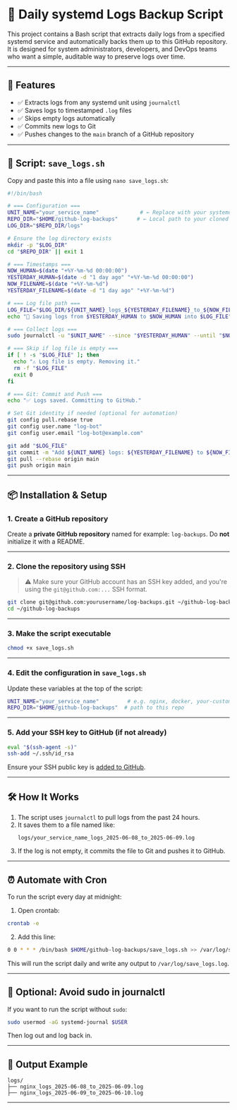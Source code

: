 # 🔄 Daily systemd Logs Backup Script

This project contains a Bash script that extracts daily logs from a specified systemd service and automatically backs them up to this GitHub repository. It is designed for system administrators, developers, and DevOps teams who want a simple, auditable way to preserve logs over time.

---

## 🚀 Features

- ✅ Extracts logs from any systemd unit using `journalctl`
- ✅ Saves logs to timestamped `.log` files
- ✅ Skips empty logs automatically
- ✅ Commits new logs to Git
- ✅ Pushes changes to the `main` branch of a GitHub repository

---

## 📜 Script: `save_logs.sh`

Copy and paste this into a file using `nano save_logs.sh`:

```bash
#!/bin/bash

# === Configuration ===
UNIT_NAME="your_service_name"             # ← Replace with your systemd service name
REPO_DIR="$HOME/github-log-backups"      # ← Local path to your cloned GitHub repo
LOG_DIR="$REPO_DIR/logs"

# Ensure the log directory exists
mkdir -p "$LOG_DIR"
cd "$REPO_DIR" || exit 1

# === Timestamps ===
NOW_HUMAN=$(date "+%Y-%m-%d 00:00:00")
YESTERDAY_HUMAN=$(date -d "1 day ago" "+%Y-%m-%d 00:00:00")
NOW_FILENAME=$(date "+%Y-%m-%d")
YESTERDAY_FILENAME=$(date -d "1 day ago" "+%Y-%m-%d")

# === Log file path ===
LOG_FILE="$LOG_DIR/${UNIT_NAME}_logs_${YESTERDAY_FILENAME}_to_${NOW_FILENAME}.log"
echo "📄 Saving logs from $YESTERDAY_HUMAN to $NOW_HUMAN into $LOG_FILE"

# === Collect logs ===
sudo journalctl -u "$UNIT_NAME" --since "$YESTERDAY_HUMAN" --until "$NOW_HUMAN" --no-pager -o short-iso > "$LOG_FILE"

# === Skip if log file is empty ===
if [ ! -s "$LOG_FILE" ]; then
  echo "⚠️ Log file is empty. Removing it."
  rm -f "$LOG_FILE"
  exit 0
fi

# === Git: Commit and Push ===
echo "✅ Logs saved. Committing to GitHub."

# Set Git identity if needed (optional for automation)
git config pull.rebase true
git config user.name "log-bot"
git config user.email "log-bot@example.com"

git add "$LOG_FILE"
git commit -m "Add ${UNIT_NAME} logs: ${YESTERDAY_FILENAME} to ${NOW_FILENAME}"
git pull --rebase origin main
git push origin main
```

---

## 📦 Installation & Setup

### 1. Create a GitHub repository

Create a **private GitHub repository** named for example: `log-backups`. Do **not** initialize it with a README.

---

### 2. Clone the repository using SSH

> ⚠️ Make sure your GitHub account has an SSH key added, and you're using the `git@github.com:...` SSH format.

```bash
git clone git@github.com:yourusername/log-backups.git ~/github-log-backups
cd ~/github-log-backups
```

---

### 3. Make the script executable

```bash
chmod +x save_logs.sh
```

---

### 4. Edit the configuration in `save_logs.sh`

Update these variables at the top of the script:

```bash
UNIT_NAME="your_service_name"         # e.g. nginx, docker, your-custom-service
REPO_DIR="$HOME/github-log-backups"  # path to this repo
```

---

### 5. Add your SSH key to GitHub (if not already)

```bash
eval "$(ssh-agent -s)"
ssh-add ~/.ssh/id_rsa
```

Ensure your SSH public key is [added to GitHub](https://github.com/settings/keys).

---

## 🛠 How It Works

1. The script uses `journalctl` to pull logs from the past 24 hours.
2. It saves them to a file named like:
   ```
   logs/your_service_name_logs_2025-06-08_to_2025-06-09.log
   ```
3. If the log is not empty, it commits the file to Git and pushes it to GitHub.

---

## ⏰ Automate with Cron

To run the script every day at midnight:

1. Open crontab:

```bash
crontab -e
```

2. Add this line:

```bash
0 0 * * * /bin/bash $HOME/github-log-backups/save_logs.sh >> /var/log/save_logs.log 2>&1
```

This will run the script daily and write any output to `/var/log/save_logs.log`.

---

## 🔐 Optional: Avoid sudo in journalctl

If you want to run the script without `sudo`:

```bash
sudo usermod -aG systemd-journal $USER
```

Then log out and log back in.

---

## 📁 Output Example

```
logs/
├── nginx_logs_2025-06-08_to_2025-06-09.log
├── nginx_logs_2025-06-09_to_2025-06-10.log
```

---
